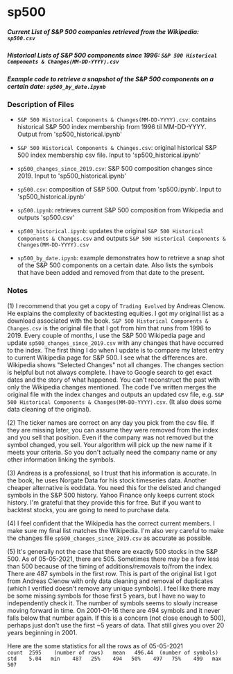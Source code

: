 # sp500

##### Current List of S&P 500 companies retrieved from the Wikipedia: `sp500.csv` 
##### Historical Lists of S&P 500 components since 1996: `S&P 500 Historical Components & Changes(MM-DD-YYYY).csv`
##### Example code to retrieve a snapshot of the S&P 500 components on a certain date: `sp500_by_date.ipynb`

### Description of Files

- `S&P 500 Historical Components & Changes(MM-DD-YYYY).csv`: contains historical S&P 500 index membership from 1996 til MM-DD-YYYY.  Output from 'sp500_historical.ipynb' 
- `S&P 500 Historical Components & Changes.csv`: original historical S&P 500 index membership csv file.  Input to 'sp500_historical.ipynb'
- `sp500_changes_since_2019.csv`: S&P 500 composition changes since 2019.  Input to 'sp500_historical.ipynb'
- `sp500.csv`: composition of S&P 500.  Output from 'sp500.ipynb'.  Input to 'sp500_historical.ipynb'

- `sp500.ipynb`: retrieves current S&P 500 composition from Wikipedia and outputs 'sp500.csv'
- `sp500_historical.ipynb`: updates the original `S&P 500 Historical Components & Changes.csv` and outputs `S&P 500 Historical Components & Changes(MM-DD-YYYY).csv`
- `sp500_by_date.ipynb`: example demonstrates how to retrieve a snap shot of the S&P 500 components on a certain date.  Also lists the symbols that have been added and removed from that date to the present.

### Notes

(1) I recommend that you get a copy of `Trading Evolved` by Andreas Clenow.  He explains the complexity of backtesting equities.  I got my original list as a download associated with the book.  `S&P 500 Historical Components & Changes.csv` is the original file that I got from him that runs from 1996 to 2019.  Every couple of months, I use the S&P 500 Wikipedia page and update `sp500_changes_since_2019.csv` with any changes that have occurred to the index.  The first thing I do when I update is to compare my latest entry to current Wikipedia page for S&P 500. I see what the differences are.  Wikipedia shows "Selected Changes" not all changes.  The changes section is helpful but not always complete. I have to Google search to get exact dates and the story of what happened. You can't reconstruct the past with only the Wikipedia changes mentioned.  The code I've written merges the original file with the index changes and outputs an updated csv file, e.g. `S&P 500 Historical Components & Changes(MM-DD-YYYY).csv`.  (It also does some data cleaning of the original).

(2) The ticker names are correct on any day you pick from the csv file.  If they are missing later, you can assume they were removed from the index and you sell that position.  Even if the company was not removed but the symbol changed, you sell.  Your algorithm will pick up the new name if it meets your criteria.  So you don't actually need the company name or any other information linking the symbols.

(3) Andreas is a professional, so I trust that his information is accurate.  In the book, he uses Norgate Data for his stock timeseries data.  Another cheaper alternative is eoddata.  You need this for the delisted and changed symbols in the S&P 500 history.  Yahoo Finance only keeps current stock history.  I'm grateful that they provide this for free.  But if you want to backtest stocks, you are going to need to purchase data.  

(4) I feel confident that the Wikipedia has the correct current members. I make sure my final list matches the Wikipedia. I'm also very careful to make the changes file `sp500_changes_since_2019.csv` as accurate as possible.

(5) It's generally not the case that there are exactly 500 stocks in the S&P 500. As of 05-05-2021, there are 505. Sometimes there may be a few less than 500 because of the timing of additions/removals to/from the index. There are 487 symbols in the first row. This is part of the original list I got from Andreas Clenow with only data cleaning and removal of duplicates (which I verified doesn't remove any unique symbols). I feel like there may be some missing symbols for those first 5 years, but I have no way to independently check it. The number of symbols seems to slowly increase moving forward in time. On 2001-01-16 there are 494 symbols and it never falls below that number again. If this is a concern (not close enough to 500), perhaps just don't use the first ~5 years of data. That still gives you over 20 years beginning in 2001.

Here are the some statistics for all the rows as of 05-05-2021  
`
count  2595    (number of rows)  
mean   496.44  (number of symbols)  
std    5.04  
min    487  
25%    494  
50%    497  
75%    499  
max    507
`
